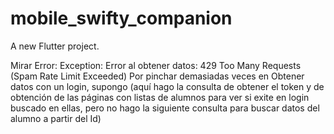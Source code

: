 # mobile_swifty_companion

A new Flutter project.

Mirar
Error: Exception: Error al obtener datos: 429 Too Many Requests (Spam Rate Limit Exceeded)
Por pinchar demasiadas veces en Obtener datos con un login, supongo (aquí hago la consulta de obtener el token y de obtención de las páginas con listas de alumnos para ver si exite en login buscado en ellas, pero no hago la siguiente consulta para buscar datos del alumno a partir del Id)



